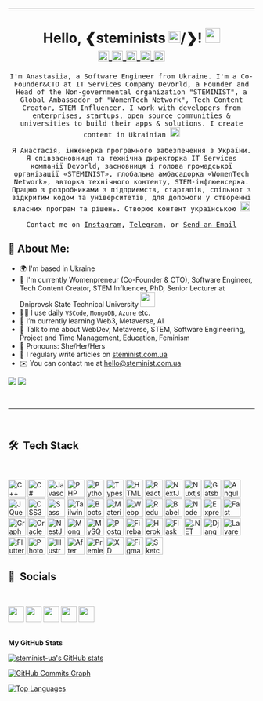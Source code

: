 <hr>
<h1 align="center">Hello, &#10094;steminists <img src="https://steminist.com.ua/wp-content/uploads/2021/06/earth.gif" width="24px">/&#10095;! <img src="https://steminist.com.ua/wp-content/uploads/2021/06/hi.gif" width="30px">
<br>
<a target="_blank" href="https://discord.gg/92FzG6K">
  <img align="center" alt="Anastasiia STEMINIST @Discord" width="22px" src="https://cdn.jsdelivr.net/npm/simple-icons@v3/icons/discord.svg" />
</a>
<a target="blank" href="https://www.instagram.com/steminist.ua">
  <img align="center" alt="Anastasiia STEMINIST @Instagram" width="22px" src="https://cdn.jsdelivr.net/npm/simple-icons@v3/icons/instagram.svg" />
</a>
<!-- <a target="blank" href="https://t.me/steminists_bot">
  <img align="center" alt="Anastasiia STEMINIST @Telegram" width="22px" src="https://cdn.jsdelivr.net/npm/simple-icons@v3/icons/telegram.svg" />
</a> -->
<a target="blank" href="https://www.linkedin.com/in/anastasiia-iskandarova-mala/">
  <img align="center" alt="Anastasiia STEMINIST @LinkedIN" width="22px" src="https://cdn.jsdelivr.net/npm/simple-icons@v3/icons/linkedin.svg" />
</a>
<a target="blank" href="https://twitter.com/steminist_ua">
  <img align="center" alt="Anastasiia STEMINIST @Twitter" width="22px" src="https://cdn.jsdelivr.net/npm/simple-icons@v3/icons/twitter.svg" />
</a>
<a target="blank" href="mailto:hello@steminist.com.ua">
  <img align="center" alt="Anastasiia STEMINIST @Mail" width="22px" src="https://cdn.jsdelivr.net/npm/simple-icons@v3/icons/gmail.svg" />
</a>
</h1>


<p align="center">
  <samp>
I'm Anastasiia, a Software Engineer from Ukraine. I'm a Co-Founder&CTO at IT Services Company Devorld, a Founder and Head of the Non-governmental organization "STEMINIST", a Global Ambassador of "WomenTech Network", Tech Content Creator, STEM Influencer. I work with developers from enterprises, startups, open source communities & universities to build their apps & solutions. I create content in Ukrainian <img src="https://em-content.zobj.net/thumbs/120/google/350/flag-ukraine_1f1fa-1f1e6.png" alt="Flag: Ukraine" width="20" height="20" style="margin-bottom:-5px">
<br><br>Я Анастасія, інженерка програмного забезпечення з України. Я співзасновниця та технічна директорка IT Services компанії Devorld, засновниця і голова громадської організації «STEMINIST», глобальна амбасадорка «WomenTech Network», авторка технічного контенту, STEM-інфлюенсерка. Працюю з розробниками з підприємств, стартапів, спільнот з відкритим кодом та університетів, для допомоги у створенні власних програм та рішень. Створюю контент українською <img src="https://em-content.zobj.net/thumbs/120/google/350/flag-ukraine_1f1fa-1f1e6.png" alt="Flag: Ukraine" width="20" height="20" style="margin-bottom:-5px">
     <br><br>Contact me on <a href="https://www.instagram.com/steminist.ua/" target="blank">Instagram</a>, <a href="https://t.me/steminist_ua" target="blank">Telegram</a>, or <a href="mailto:hello@steminist.com.ua" target="blank">Send an Email</a>
  </samp>
</p>

## 🤵 About Me:
- 🌍 I'm based in Ukraine
- 🏦 I'm currently Womenpreneur (Co-Founder & CTO), Software Engineer, Tech Content Creator, STEM Influencer, PhD, Senior Lecturer at Dniprovsk State Technical University <img src="https://media.giphy.com/media/WUlplcMpOCEmTGBtBW/giphy.gif" width="30"> 
- 👩‍💻 I use daily `VSCode`, `MongoDB`, `Azure` etc.
- 🌱 I’m currently learning Web3, Metaverse, AI
- 💬 Talk to me about WebDev, Metaverse, STEM, Software Engineering, Project and Time Management, Education, Feminism
- 🤝 Pronouns: She/Her/Hers
- 📝 I regulary write articles on [steminist.com.ua](https://steminist.com.ua/)
- ✉️ You can contact me at [hello@steminist.com.ua](mailto:hello@steminist.com.ua)

<a href="https://www.twitter.com/steminist_ua" target="_blank" rel="noreferrer"><img
src="https://img.shields.io/twitter/follow/steminist_ua?logo=twitter&style=for-the-badge&color=facc15&labelColor=581c87"
/></a> <a href="https://www.github.com/steminist-ua" target="_blank" rel="noreferrer"><img
src="https://img.shields.io/github/followers/steminist-ua?logo=github&style=for-the-badge&color=facc15&labelColor=581c87" /></a>

<br>
<hr>
<br>

<!-- ## 🎉 List of STEMINIST projects
<br>

<table>
  <thead align="center">
    <tr border: none;>
      <td width="70%"><b>📘 Project</b></td>
      <td><b>⭐ Target</b></td>
      <td><b>🤝 Link</b></td>
    </tr>
  </thead>
  <tbody>
    <tr>
      <td>
        <b>STEM Army</b><br>
        <i>Neat.js PWA. A resource that helps Ukrainians with access to information about the IT army, Internet troops, IT volunteering. There is also a catalog of resources for those who are looking for work.</i>
      </td>
      <td align="center">Website</td>
      <td align="center"><a href="http://army.steminist.com.ua/" target="blank">Read more</a></td>
    </tr>
    <tr>
      <td>
        <b>Interviews (stories) of Seminists</b><br>
        <i>Be inspired by the incredible experience of Seminists from around the world!</i>
      </td>
      <td align="center">Website</td>
      <td align="center"><a href="https://steminist.com.ua/category/interviews/" target="blank">Read more</a></td>
    </tr>
    <tr>
      <td>
        <b>Good News</b><br>
        <i>Every Monday we support the girls in their achievements and new stages!</i>
      </td>
      <td align="center">Website</td>
      <td align="center"><a href="https://steminist.com.ua/category/good-news/" target="blank">Read more</a></td>
    </tr>
     <tr>
      <td>
        <b>Mentoring</b><br>
        <i>I'm here to help people on their professional travels so that menties can achieve their goals.</i>
      </td>
      <td align="center">Website</td>
      <td align="center"><a href="https://steminist.com.ua/" target="blank">Read more</a></td>
    </tr>
    <tr>
      <td>
        <b>Guides and Challenges</b><br>
        <i>Open resources for anyone who wants to learn programming and technology.</i>
      </td>
      <td align="center">Website</td>
      <td align="center"><a href="https://steminist.com.ua/" target="blank">Read more</a></td>
    </tr>
    <tr>
      <td>
        <b>Mask (effect) for Instagram</b><br>
        <i>Supporting women in STEM. Community attribute.</i>
      </td>
      <td align="center">Instagram</td>
      <td align="center"><a href="https://www.instagram.com/ar/734158920692768/" target="blank">Try it</a></td>
    </tr>
    <tr>
      <td>
        <b>Yes Girls Can - Theme for VSCode</b><br>
        <i>To attract more girls to STEM, we need to show the beauty, colorfulness and diversity of this world. This is one of the options.</i>
      </td>
      <td align="center">VSCode</td>
      <td align="center"><a href="https://marketplace.visualstudio.com/items?itemName=imaotag.yesgirlscan-theme" target="blank">Try it</a></td>
    </tr>
    <tr>
      <td>
        <b>STEMINIST Inspiration ✨ (Bot)</b><br>
        <i>Find tips, inspiration, interviews, attributes and helpful information here. Supports 3 languages - 🇺🇦 🇷🇺 🇺🇸</i>
      </td>
      <td align="center">Telegram</td>
      <td align="center"><a href="" target="blank">Try it</a></td>
    </tr>
  </tbody>
</table>
<br>
<hr>
<br> -->

## 🛠 &nbsp;Tech Stack
<br>
<p align="left">
<a href="https://docs.microsoft.com/en-us/cpp/?view=msvc-170" target="_blank" rel="noreferrer"><img src="https://raw.githubusercontent.com/danielcranney/readme-generator/main/public/icons/skills/cplusplus-colored.svg" width="36" height="36" alt="C++" /></a>
<a href="https://docs.microsoft.com/en-us/dotnet/csharp/" target="_blank" rel="noreferrer"><img src="https://raw.githubusercontent.com/danielcranney/readme-generator/main/public/icons/skills/csharp-colored.svg" width="36" height="36" alt="C#" /></a>
<a href="https://developer.mozilla.org/en-US/docs/Web/JavaScript" target="_blank" rel="noreferrer"><img src="https://raw.githubusercontent.com/danielcranney/readme-generator/main/public/icons/skills/javascript-colored.svg" width="36" height="36" alt="Javascript" /></a>
<a href="https://www.php.net/" target="_blank" rel="noreferrer"><img src="https://raw.githubusercontent.com/danielcranney/readme-generator/main/public/icons/skills/php-colored.svg" width="36" height="36" alt="PHP" /></a>
<a href="https://www.python.org/" target="_blank" rel="noreferrer"><img src="https://raw.githubusercontent.com/danielcranney/readme-generator/main/public/icons/skills/python-colored.svg" width="36" height="36" alt="Python" /></a>
<a href="https://www.typescriptlang.org/" target="_blank" rel="noreferrer"><img src="https://raw.githubusercontent.com/danielcranney/readme-generator/main/public/icons/skills/typescript-colored.svg" width="36" height="36" alt="Typescript" /></a>
<a href="https://developer.mozilla.org/en-US/docs/Glossary/HTML5" target="_blank" rel="noreferrer"><img src="https://raw.githubusercontent.com/danielcranney/readme-generator/main/public/icons/skills/html5-colored.svg" width="36" height="36" alt="HTML5" /></a>
<a href="https://reactjs.org/" target="_blank" rel="noreferrer"><img src="https://raw.githubusercontent.com/danielcranney/readme-generator/main/public/icons/skills/react-colored.svg" width="36" height="36" alt="React" /></a>
<a href="https://nextjs.org/docs" target="_blank" rel="noreferrer"><img src="https://raw.githubusercontent.com/danielcranney/readme-generator/main/public/icons/skills/nextjs-colored.svg" width="36" height="36" alt="NextJs" /></a>
<a href="https://nuxtjs.org/" target="_blank" rel="noreferrer"><img src="https://raw.githubusercontent.com/danielcranney/readme-generator/main/public/icons/skills/nuxtjs-colored.svg" width="36" height="36" alt="Nuxtjs" /></a>
<a href="https://www.gatsbyjs.com/" target="_blank" rel="noreferrer"><img src="https://raw.githubusercontent.com/danielcranney/readme-generator/main/public/icons/skills/gatsby-colored.svg" width="36" height="36" alt="Gatsby" /></a>
<a href="https://angular.io/" target="_blank" rel="noreferrer"><img src="https://raw.githubusercontent.com/danielcranney/readme-generator/main/public/icons/skills/angularjs-colored.svg" width="36" height="36" alt="Angular" /></a>
<a href="https://jquery.com/" target="_blank" rel="noreferrer"><img src="https://raw.githubusercontent.com/danielcranney/readme-generator/main/public/icons/skills/jquery-colored.svg" width="36" height="36" alt="JQuery" /></a>
<a href="https://www.w3.org/TR/CSS/#css" target="_blank" rel="noreferrer"><img src="https://raw.githubusercontent.com/danielcranney/readme-generator/main/public/icons/skills/css3-colored.svg" width="36" height="36" alt="CSS3" /></a>
<a href="https://sass-lang.com/" target="_blank" rel="noreferrer"><img src="https://raw.githubusercontent.com/danielcranney/readme-generator/main/public/icons/skills/sass-colored.svg" width="36" height="36" alt="Sass" /></a>
<a href="https://tailwindcss.com/" target="_blank" rel="noreferrer"><img src="https://raw.githubusercontent.com/danielcranney/readme-generator/main/public/icons/skills/tailwindcss-colored.svg" width="36" height="36" alt="TailwindCSS" /></a>
<a href="https://getbootstrap.com/" target="_blank" rel="noreferrer"><img src="https://raw.githubusercontent.com/danielcranney/readme-generator/main/public/icons/skills/bootstrap-colored.svg" width="36" height="36" alt="Bootstrap" /></a>
<a href="https://mui.com/" target="_blank" rel="noreferrer"><img src="https://raw.githubusercontent.com/danielcranney/readme-generator/main/public/icons/skills/materialui-colored.svg" width="36" height="36" alt="Material UI" /></a>
<a href="https://webpack.js.org/" target="_blank" rel="noreferrer"><img src="https://raw.githubusercontent.com/danielcranney/readme-generator/main/public/icons/skills/webpack-colored.svg" width="36" height="36" alt="Webpack" /></a>
<a href="https://redux.js.org/" target="_blank" rel="noreferrer"><img src="https://raw.githubusercontent.com/danielcranney/readme-generator/main/public/icons/skills/redux-colored.svg" width="36" height="36" alt="Redux" /></a>
<a href="https://babeljs.io/" target="_blank" rel="noreferrer"><img src="https://raw.githubusercontent.com/danielcranney/readme-generator/main/public/icons/skills/babel-colored.svg" width="36" height="36" alt="Babel" /></a>
<a href="https://nodejs.org/en/" target="_blank" rel="noreferrer"><img src="https://raw.githubusercontent.com/danielcranney/readme-generator/main/public/icons/skills/nodejs-colored.svg" width="36" height="36" alt="NodeJS" /></a>
<a href="https://expressjs.com/" target="_blank" rel="noreferrer"><img src="https://raw.githubusercontent.com/danielcranney/readme-generator/main/public/icons/skills/express-colored.svg" width="36" height="36" alt="Express" /></a>
<a href="https://fastapi.tiangolo.com/" target="_blank" rel="noreferrer"><img src="https://raw.githubusercontent.com/danielcranney/readme-generator/main/public/icons/skills/fastapi-colored.svg" width="36" height="36" alt="Fast API" /></a>
<a href="https://graphql.org/" target="_blank" rel="noreferrer"><img src="https://raw.githubusercontent.com/danielcranney/readme-generator/main/public/icons/skills/graphql-colored.svg" width="36" height="36" alt="GraphQL" /></a>
<a href="https://www.oracle.com/uk/index.html" target="_blank" rel="noreferrer"><img src="https://raw.githubusercontent.com/danielcranney/readme-generator/main/public/icons/skills/oracle-colored.svg" width="36" height="36" alt="Oracle" /></a>
<a href="https://docs.nestjs.com/" target="_blank" rel="noreferrer"><img src="https://raw.githubusercontent.com/danielcranney/readme-generator/main/public/icons/skills/nestjs-colored.svg" width="36" height="36" alt="NestJS" /></a>
<a href="https://www.mongodb.com/" target="_blank" rel="noreferrer"><img src="https://raw.githubusercontent.com/danielcranney/readme-generator/main/public/icons/skills/mongodb-colored.svg" width="36" height="36" alt="MongoDB" /></a>
<a href="https://www.mysql.com/" target="_blank" rel="noreferrer"><img src="https://raw.githubusercontent.com/danielcranney/readme-generator/main/public/icons/skills/mysql-colored.svg" width="36" height="36" alt="MySQL" /></a>
<a href="https://www.postgresql.org/" target="_blank" rel="noreferrer"><img src="https://raw.githubusercontent.com/danielcranney/readme-generator/main/public/icons/skills/postgresql-colored.svg" width="36" height="36" alt="PostgreSQL" /></a>
<a href="https://firebase.google.com/" target="_blank" rel="noreferrer"><img src="https://raw.githubusercontent.com/danielcranney/readme-generator/main/public/icons/skills/firebase-colored.svg" width="36" height="36" alt="Firebase" /></a>
<a href="https://www.heroku.com/" target="_blank" rel="noreferrer"><img src="https://raw.githubusercontent.com/danielcranney/readme-generator/main/public/icons/skills/heroku-colored.svg" width="36" height="36" alt="Heroku" /></a>
<a href="https://flask.palletsprojects.com/en/2.0.x/" target="_blank" rel="noreferrer"><img src="https://raw.githubusercontent.com/danielcranney/readme-generator/main/public/icons/skills/flask-colored.svg" width="36" height="36" alt="Flask" /></a>
<a href="https://dotnet.microsoft.com/en-us/" target="_blank" rel="noreferrer"><img src="https://raw.githubusercontent.com/danielcranney/readme-generator/main/public/icons/skills/dot-net-colored.svg" width="36" height="36" alt=".NET" /></a>
<a href="https://www.djangoproject.com/" target="_blank" rel="noreferrer"><img src="https://raw.githubusercontent.com/danielcranney/readme-generator/main/public/icons/skills/django-colored.svg" width="36" height="36" alt="Django" /></a>
<a href="https://laravel.com/" target="_blank" rel="noreferrer"><img src="https://raw.githubusercontent.com/danielcranney/readme-generator/main/public/icons/skills/laravel-colored.svg" width="36" height="36" alt="Lavarel" /></a>
<a href="https://flutter.dev/" target="_blank" rel="noreferrer"><img src="https://raw.githubusercontent.com/danielcranney/readme-generator/main/public/icons/skills/flutter-colored.svg" width="36" height="36" alt="Flutter" /></a>
<a href="https://www.adobe.com/uk/products/photoshop.html" target="_blank" rel="noreferrer"><img src="https://raw.githubusercontent.com/danielcranney/readme-generator/main/public/icons/skills/photoshop-colored.svg" width="36" height="36" alt="Photoshop" /></a>
<a href="adobe.com/uk/products/illustrator.html" target="_blank" rel="noreferrer"><img src="https://raw.githubusercontent.com/danielcranney/readme-generator/main/public/icons/skills/illustrator-colored.svg" width="36" height="36" alt="Illustrator" /></a>
<a href="https://www.adobe.com/uk/products/aftereffects.html" target="_blank" rel="noreferrer"><img src="https://raw.githubusercontent.com/danielcranney/readme-generator/main/public/icons/skills/aftereffects-colored.svg" width="36" height="36" alt="After Effects" /></a>
<a href="https://www.adobe.com/uk/products/premiere.html" target="_blank" rel="noreferrer"><img src="https://raw.githubusercontent.com/danielcranney/readme-generator/main/public/icons/skills/premierepro-colored.svg" width="36" height="36" alt="Premiere Pro" /></a>
<a href="https://www.adobe.com/uk/products/xd.html" target="_blank" rel="noreferrer"><img src="https://raw.githubusercontent.com/danielcranney/readme-generator/main/public/icons/skills/xd-colored.svg" width="36" height="36" alt="XD" /></a>
<a href="https://www.figma.com/" target="_blank" rel="noreferrer"><img src="https://raw.githubusercontent.com/danielcranney/readme-generator/main/public/icons/skills/figma-colored.svg" width="36" height="36" alt="Figma" /></a>
<a href="https://www.sketch.com/" target="_blank" rel="noreferrer"><img src="https://raw.githubusercontent.com/danielcranney/readme-generator/main/public/icons/skills/sketch-colored.svg" width="36" height="36" alt="Sketch" /></a>
</p>

## 🤝 &nbsp;Socials
<br>
<p align="left"> <a href="https://www.facebook.com/code.steminist" target="_blank" rel="noreferrer"><img src="https://raw.githubusercontent.com/danielcranney/readme-generator/main/public/icons/socials/facebook.svg" width="32" height="32" /></a> <a href="https://www.github.com/steminist-ua" target="_blank" rel="noreferrer"><img src="https://raw.githubusercontent.com/danielcranney/readme-generator/main/public/icons/socials/github.svg" width="32" height="32" /></a> <a href="http://www.instagram.com/steminist.ua" target="_blank" rel="noreferrer"><img src="https://raw.githubusercontent.com/danielcranney/readme-generator/main/public/icons/socials/instagram.svg" width="32" height="32" /></a> <a href="https://www.linkedin.com/in/anastasiia-iskandarova-mala" target="_blank" rel="noreferrer"><img src="https://raw.githubusercontent.com/danielcranney/readme-generator/main/public/icons/socials/linkedin.svg" width="32" height="32" /></a> <a href="https://www.twitter.com/steminist_ua" target="_blank" rel="noreferrer"><img src="https://raw.githubusercontent.com/danielcranney/readme-generator/main/public/icons/socials/twitter.svg" width="32" height="32" /></a></p>
<br>
<b>My GitHub Stats</b>

<a href="http://www.github.com/steminist-ua"><img src="https://github-readme-stats.vercel.app/api?username=steminist-ua&show_icons=true&hide=&count_private=true&title_color=facc15&text_color=ffffff&icon_color=facc15&bg_color=581c87&hide_border=true&show_icons=true" alt="steminist-ua's GitHub stats" /></a>

<a href="http://www.github.com/steminist-ua"><img src="https://activity-graph.herokuapp.com/graph?username=steminist-ua&bg_color=581c87&color=ffffff&line=facc15&point=ffffff&area_color=581c87&area=true&hide_border=true&custom_title=GitHub%20Commits%20Graph" alt="GitHub Commits Graph" /></a>

<a href="https://github.com/steminist-ua" align="left"><img src="https://github-readme-stats.vercel.app/api/top-langs/?username=steminist-ua&langs_count=10&title_color=facc15&text_color=ffffff&icon_color=facc15&bg_color=581c87&hide_border=true&locale=en&custom_title=Top%20%Languages" alt="Top Languages" /></a>